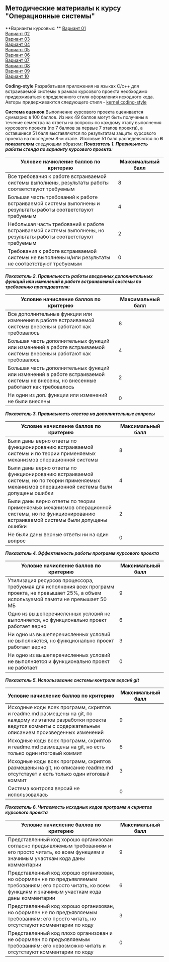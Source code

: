## Методические материалы к курсу "Операционные системы"

**Варианты курсовых:  **
[Вариант 01](var_01/var_01_task.md)  
[Вариант 02](var_02/var_02_task.md)  
[Вариант 03](var_03/var_03_task.md)  
[Вариант 04](var_04/var_04_task.md)  
[Вариант 05](var_05/var_05_task.md)  
[Вариант 06](var_06/var_06_task.md)  
[Вариант 07](var_07/var_07_task.md)  
[Вариант 08](var_08/var_08_task.md)  
[Вариант 09](var_09/var_09_task.md)  
[Вариант 10](var_10/var_10_task.md)  

**Coding-style**
Разрабатывая приложения на языках C/c++ для встраиваемой системы в рамках курсового проекта необходимо придерживаться определенного стиля оформления исходного кода. Авторы придерживаются следующего стиля - [kernel coding-style](https://www.kernel.org/doc/html/v4.10/process/coding-style.html)

**Система оценкок**
Выполнение курсового проекта оценивается суммарно в 100 баллов. Из них 49 баллов могут быть получены в течение семестра за ответы на вопросы по каждому этапу выполнения курсового проекта (по 7 баллов за первые 7 этапов проекта), а оставшиеся 51 балл  выставляются по результатам защиты курсового проекта на последнем 8-м этапе.
Итоговые 51 балл распеделяются по **6 показателям** следующим образом:
***Показатель 1. Правильность работы стенда по варианту курсового проекта:***

| Условие начисление баллов по критерию | Максимальный балл |
|--------------------------------------------------|-------------------|
| Все требования к работе встраиваемой системы выполнены, результаты работы соответствуют требуемым                | 8                 |
| Большая часть требований к работе встраиваемой системы выполнены и результаты работы соответствуют требуемым     | 4                 |
| Небольшая часть требований к работе встраиваемой системы выполнены, но результаты работы соответствуют требуемым | 2                 |
| Требования к работе встраиваемой системы не выполнены и/или результаты не соответствуют требуемым                | 0                 |

***Показатель 2. Правильность работы введенных дополнительных функций или изменений в работе встраиваемой системы по требованию преподавателя:***

| Условие начисление баллов по критерию | Максимальный балл |
|--------------------------------------------------|-------------------|
| Все дополнительные функции или изменения в работе встраиваемой системы внесены и работают как требовалось                | 8                 |
| Большая часть дополнительных функций или изменений в работе встраиваемой системы внесены и работают как требовалось  | 4                 |
| Большая часть дополнительных функций или изменений в работе встраиваемой системы не внесены, но внесенные работают как требовалось | 2                 |
| Ни одни из доп. функции или изменений не были внесены  | 0                 |

***Показатель 3.  Правильность ответов на дополнительные вопросы***

| Условие начисление баллов по критерию | Максимальный балл |
|--------------------------------------------------|-------------------|
| Были даны верно ответы по функционированию встраиваемой системы и по теории применяемых механизмов операционной системы  | 8                 |
| Были даны верно ответы по функционированию встраиваемой системы, но по теории применяемых механизмов операционной системы были допущены ошибки  | 4                 |
| Были даны верно ответы по теории применяемых механизмов операционной системы, но по функционированию встраиваемой системы были допущены ошибки | 2                 |
| Не были даны верные ответы ни на один вопрос  | 0                 |

***Показатель 4. Эффективность работы программ курсового проекта***

| Условие начисление баллов по критерию | Максимальный балл |
|--------------------------------------------------|-------------------|
| Утилизация ресурсов процессора, требуемая для исполнения всех программ проекта, не превышает 25%, а объем используемой памяти не превышает 50 МБ | 9                 |
| Одно из вышеперечисленных условий не выполняется, но функционально проект работает верно | 6                 |
| Ни одно из вышеперечисленных условий не выполняется, но функционально проект работает верно | 3                 |
| Ни одно из вышеперечисленных условий не выполняется и функционально проект не работает  | 0                 |

***Показатель 5. Использование системы контроля версий git***

| Условие начисление баллов по критерию | Максимальный балл |
|--------------------------------------------------|-------------------|
| Исходные коды всех программ, скриптов и readme.md размещены на git, по каждому из этапов разработки проекта ведутся коммиты с содержательным описанием произведенных изменений | 9                 |
| Исходные коды всех программ, скриптов и readme.md размещены на git, но есть только один итоговый коммит | 6                 |
| Исходные коды всех программ, скриптов размещены на git, но описание readme.md отсутствует и есть только один итоговый коммит | 3                 |
| Система контроля версий не использовалась | 0                 |

***Показатель 6. Читаемость исходных кодов программ и скриптов курсового проекта***

| Условие начисление баллов по критерию | Максимальный балл |
|--------------------------------------------------|-------------------|
| Представленный код хорошо организован согласно предъявляемым требованиям и его просто читать, ко всем функциям и значимым участкам кода даны комментарии | 9                 |
| Представленный код хорошо организован, но оформлен не по предъявляемым требованиям; его просто читать, ко всем функциям и значимым участкам кода даны комментарии | 6                 |
| Представленный код хорошо организован, но оформлен не по предъявляемым требованиям; его просто читать, но отсутствуют комментарии по коду | 3                 |
| Представленный код плохо организован и не оформлен по предъявляемым требованиям; его невозможно читать и отсутствуют комментарии по коду | 0                 |